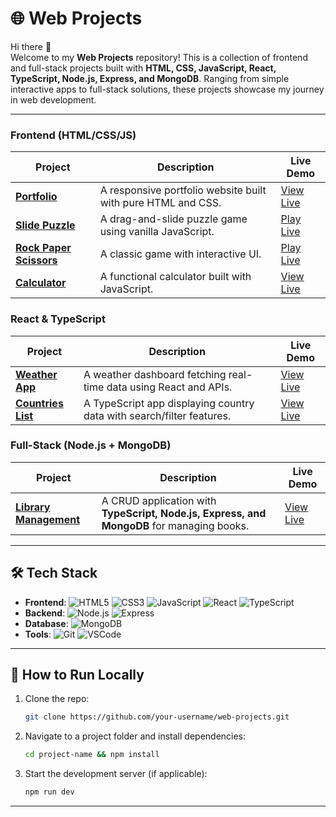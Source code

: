 # 🌐 Web Projects  

Hi there 👋  
Welcome to my **Web Projects** repository! This is a collection of frontend and full-stack projects built with **HTML, CSS, JavaScript, React, TypeScript, Node.js, Express, and MongoDB**. Ranging from simple interactive apps to full-stack solutions, these projects showcase my journey in web development.  

---

### **Frontend (HTML/CSS/JS)**
| Project | Description | Live Demo |
|---------|-------------|-----------|
| **[Portfolio](https://github.com/your-username/web-projects/tree/main/portfolio)** | A responsive portfolio website built with pure HTML and CSS. | [View Live](https://your-username.github.io/portfolio) |
| **[Slide Puzzle](https://github.com/your-username/web-projects/tree/main/slide-puzzle)** | A drag-and-slide puzzle game using vanilla JavaScript. | [Play Live](https://your-username.github.io/slide-puzzle) |
| **[Rock Paper Scissors](https://github.com/your-username/web-projects/tree/main/rock-paper-scissors)** | A classic game with interactive UI. | [Play Live](https://your-username.github.io/rock-paper-scissors) |
| **[Calculator](https://github.com/your-username/web-projects/tree/main/calculator)** | A functional calculator built with JavaScript. | [View Live](https://your-username.github.io/calculator) |

### **React & TypeScript**
| Project | Description | Live Demo |
|---------|-------------|-----------|
| **[Weather App](https://github.com/your-username/web-projects/tree/main/weather-app)** | A weather dashboard fetching real-time data using React and APIs. | [View Live](https://your-weather-app.vercel.app) |
| **[Countries List](https://github.com/your-username/web-projects/tree/main/countries-list)** | A TypeScript app displaying country data with search/filter features. | [View Live](https://your-countries-list.vercel.app) |

### **Full-Stack (Node.js + MongoDB)**
| Project | Description | Live Demo |
|---------|-------------|-----------|
| **[Library Management](https://github.com/your-username/web-projects/tree/main/library-management)** | A CRUD application with **TypeScript, Node.js, Express, and MongoDB** for managing books. | [View Live](https://your-library-app.herokuapp.com) |

---

## 🛠️ **Tech Stack**  
- **Frontend**: ![HTML5](https://img.shields.io/badge/-HTML5-E34F26?logo=html5&logoColor=white) ![CSS3](https://img.shields.io/badge/-CSS3-1572B6?logo=css3&logoColor=white) ![JavaScript](https://img.shields.io/badge/-JavaScript-F7DF1E?logo=javascript&logoColor=black) ![React](https://img.shields.io/badge/-React-61DAFB?logo=react&logoColor=black) ![TypeScript](https://img.shields.io/badge/-TypeScript-3178C6?logo=typescript&logoColor=white)  
- **Backend**: ![Node.js](https://img.shields.io/badge/-Node.js-339933?logo=node.js&logoColor=white) ![Express](https://img.shields.io/badge/-Express-000000?logo=express&logoColor=white)  
- **Database**: ![MongoDB](https://img.shields.io/badge/-MongoDB-47A248?logo=mongodb&logoColor=white)  
- **Tools**: ![Git](https://img.shields.io/badge/-Git-F05032?logo=git&logoColor=white) ![VSCode](https://img.shields.io/badge/-VS_Code-007ACC?logo=visual-studio-code&logoColor=white) 

---

## 📌 **How to Run Locally**  
1. Clone the repo:  
   ```bash
   git clone https://github.com/your-username/web-projects.git
   ```  
2. Navigate to a project folder and install dependencies:  
   ```bash
   cd project-name && npm install
   ```  
3. Start the development server (if applicable):  
   ```bash
   npm run dev
   ```  

---

